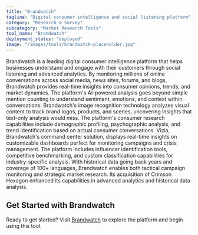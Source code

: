 ```yaml
---
title: "Brandwatch"
tagline: "Digital consumer intelligence and social listening platform"
category: "Research & Survey"
subcategory: "Market Research Tools"
tool_name: "Brandwatch"
deployment_status: "deployed"
image: "/images/tools/brandwatch-placeholder.jpg"
---
```

Brandwatch is a leading digital consumer intelligence platform that helps businesses understand and engage with their customers through social listening and advanced analytics. By monitoring millions of online conversations across social media, news sites, forums, and blogs, Brandwatch provides real-time insights into consumer opinions, trends, and market dynamics. The platform's AI-powered analysis goes beyond simple mention counting to understand sentiment, emotions, and context within conversations. Brandwatch's image recognition technology analyzes visual content to track brand logos, products, and scenes, uncovering insights that text-only analysis would miss. The platform's consumer research capabilities include demographic profiling, psychographic analysis, and trend identification based on actual consumer conversations. Vizia, Brandwatch's command center solution, displays real-time insights on customizable dashboards perfect for monitoring campaigns and crisis management. The platform includes influencer identification tools, competitive benchmarking, and custom classification capabilities for industry-specific analysis. With historical data going back years and coverage of 100+ languages, Brandwatch enables both tactical campaign monitoring and strategic market research. Its acquisition of Crimson Hexagon enhanced its capabilities in advanced analytics and historical data analysis.
## Get Started with Brandwatch

Ready to get started? Visit [Brandwatch](https://brandwatch.com) to explore the platform and begin using this tool.
